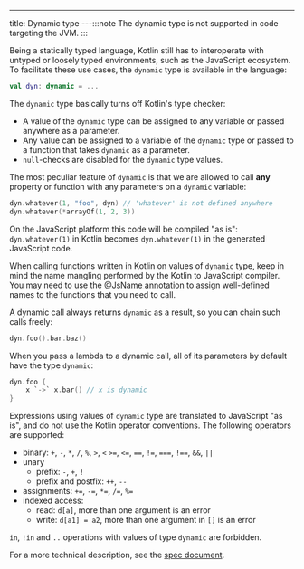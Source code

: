 ---
title: Dynamic type
---:::note
The dynamic type is not supported in code targeting the JVM.
:::

Being a statically typed language, Kotlin still has to interoperate with untyped or loosely typed environments,
such as the JavaScript ecosystem. To facilitate these use cases, the `dynamic` type is available in the language:

```kotlin
val dyn: dynamic = ...
```

The `dynamic` type basically turns off Kotlin's type checker:

- A value of the `dynamic` type can be assigned to any variable or passed anywhere as a parameter.
- Any value can be assigned to a variable of the `dynamic` type or passed to a function that takes `dynamic` as a parameter.
- `null`-checks are disabled for the `dynamic` type values.

The most peculiar feature of `dynamic` is that we are allowed to call **any** property or function with any parameters
on a `dynamic` variable:

```kotlin
dyn.whatever(1, "foo", dyn) // 'whatever' is not defined anywhere
dyn.whatever(*arrayOf(1, 2, 3))
```

On the JavaScript platform this code will be compiled "as is": `dyn.whatever(1)` in Kotlin becomes `dyn.whatever(1)` in
the generated JavaScript code.

When calling functions written in Kotlin on values of `dynamic` type, keep in mind the name mangling performed by the
Kotlin to JavaScript compiler. You may need to use the [@JsName annotation](js-to-kotlin-interop.md#jsname-annotation)
to assign well-defined names to the functions that you need to call.

A dynamic call always returns `dynamic` as a result, so you can chain such calls freely:

```kotlin
dyn.foo().bar.baz()
```

When you pass a lambda to a dynamic call, all of its parameters by default have the type `dynamic`:

```kotlin
dyn.foo {
    x `->` x.bar() // x is dynamic
}
```

Expressions using values of `dynamic` type are translated to JavaScript "as is", and do not use the Kotlin operator conventions.
The following operators are supported:

* binary: `+`, `-`, `*`, `/`, `%`, `>`, `<` `>=`, `<=`, `==`, `!=`, `===`, `!==`, `&&`, `||`
* unary
    * prefix: `-`, `+`, `!`
    * prefix and postfix: `++`, `--`
* assignments: `+=`, `-=`, `*=`, `/=`, `%=`
* indexed access:
    * read: `d[a]`, more than one argument is an error
    * write: `d[a1] = a2`, more than one argument in `[]` is an error

`in`, `!in` and `..` operations with values of type `dynamic` are forbidden.

For a more technical description, see the [spec document](https://github.com/JetBrains/kotlin/blob/master/spec-docs/dynamic-types.md).
